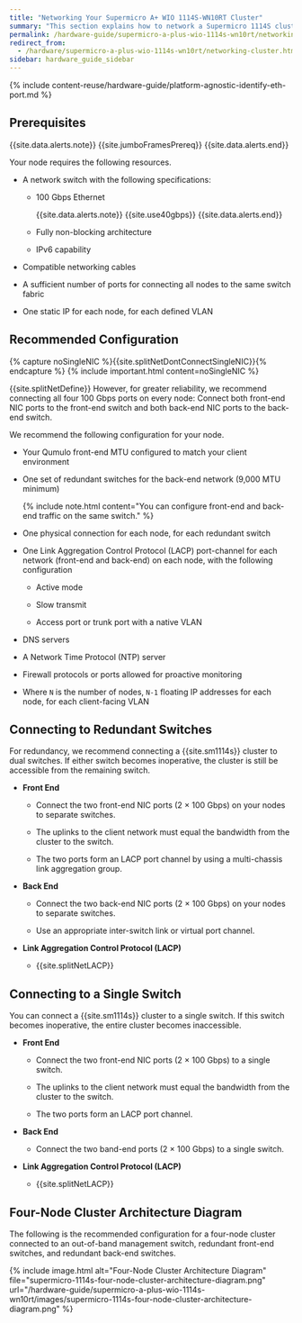 ```yaml
---
title: "Networking Your Supermicro A+ WIO 1114S-WN10RT Cluster"
summary: "This section explains how to network a Supermicro 1114S cluster, lists the networking prerequisites, outlines the recommended configuration, and explains how to connect to redundant switches or to a single switch."
permalink: /hardware-guide/supermicro-a-plus-wio-1114s-wn10rt/networking-cluster.html
redirect_from:
  - /hardware/supermicro-a-plus-wio-1114s-wn10rt/networking-cluster.html
sidebar: hardware_guide_sidebar
---
```


{% include content-reuse/hardware-guide/platform-agnostic-identify-eth-port.md %}

##  Prerequisites
{{site.data.alerts.note}}
{{site.jumboFramesPrereq}}
{{site.data.alerts.end}}

Your node requires the following resources.
* A network switch with the following specifications:

  * 100 Gbps Ethernet

    {{site.data.alerts.note}}
    {{site.use40gbps}}
    {{site.data.alerts.end}}

  * Fully non-blocking architecture

  * IPv6 capability

* Compatible networking cables

* A sufficient number of ports for connecting all nodes to the same switch fabric

* One static IP for each node, for each defined VLAN


## Recommended Configuration
{% capture noSingleNIC %}{{site.splitNetDontConnectSingleNIC}}{% endcapture %}
{% include important.html content=noSingleNIC %}

{{site.splitNetDefine}} However, for greater reliability, we recommend connecting all four 100 Gbps ports on every node: Connect both front-end NIC ports to the front-end switch and both back-end NIC ports to the back-end switch.

We recommend the following configuration for your node.

* Your Qumulo front-end MTU configured to match your client environment

* One set of redundant switches for the back-end network (9,000 MTU minimum)

  {% include note.html content="You can configure front-end and back-end traffic on the same switch." %}

* One physical connection for each node, for each redundant switch

* One Link Aggregation Control Protocol (LACP) port-channel for each network (front-end and back-end) on each node, with the following configuration

  * Active mode

  * Slow transmit

  * Access port or trunk port with a native VLAN

* DNS servers

* A Network Time Protocol (NTP) server

* Firewall protocols or ports allowed for proactive monitoring

* Where `N` is the number of nodes, `N-1` floating IP addresses for each node, for each client-facing VLAN


## Connecting to Redundant Switches
For redundancy, we recommend connecting a {{site.sm1114s}} cluster to dual switches. If either switch becomes inoperative, the cluster is still be accessible from the remaining switch.

* **Front End**

  * Connect the two front-end NIC ports (2 &#215; 100 Gbps) on your nodes to separate switches.

  * The uplinks to the client network must equal the bandwidth from the cluster to the switch.

  * The two ports form an LACP port channel by using a multi-chassis link aggregation group.

* **Back End**

  * Connect the two back-end NIC ports (2 &#215; 100 Gbps) on your nodes to separate switches.

  * Use an appropriate inter-switch link or virtual port channel.

* **Link Aggregation Control Protocol (LACP)**

  * {{site.splitNetLACP}}

## Connecting to a Single Switch
You can connect a {{site.sm1114s}} cluster to a single switch. If this switch becomes inoperative, the entire cluster becomes inaccessible.

* **Front End**

  * Connect the two front-end NIC ports (2 &#215; 100 Gbps) to a single switch.

  * The uplinks to the client network must equal the bandwidth from the cluster to the switch.

  * The two ports form an LACP port channel. 

* **Back End**

  * Connect the two band-end ports (2 &#215; 100 Gbps) to a single switch.

* **Link Aggregation Control Protocol (LACP)**

  * {{site.splitNetLACP}}

<span class="page-break"></span>

## Four-Node Cluster Architecture Diagram
The following is the recommended configuration for a four-node cluster connected to an out-of-band management switch, redundant front-end switches, and redundant back-end switches.

{% include image.html alt="Four-Node Cluster Architecture Diagram" file="supermicro-1114s-four-node-cluster-architecture-diagram.png" url="/hardware-guide/supermicro-a-plus-wio-1114s-wn10rt/images/supermicro-1114s-four-node-cluster-architecture-diagram.png" %}
